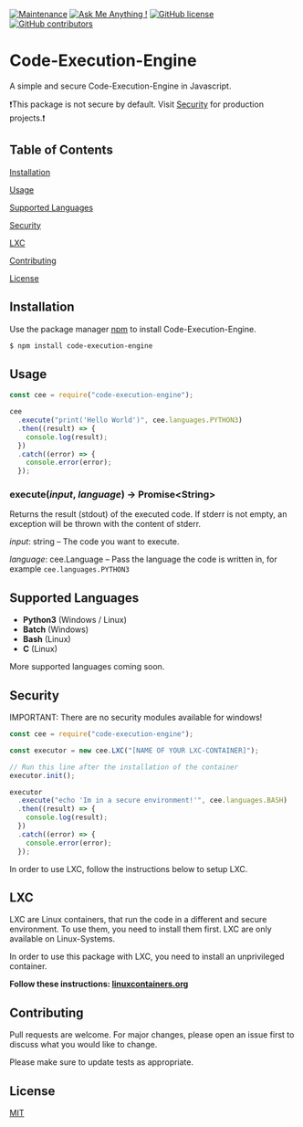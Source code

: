 [![Maintenance](https://img.shields.io/badge/Maintained%3F-yes-green.svg?style=for-the-badge)](https://GitHub.com/simonkoeck/code-execution-engine/graphs/commit-activity) [![Ask Me Anything !](https://img.shields.io/badge/Ask%20me-anything-1abc9c.svg?style=for-the-badge)](https://GitHub.com/simonkoeck) [![GitHub license](https://img.shields.io/github/license/simonkoeck/code-execution-engine?style=for-the-badge)](https://github.com/simonkoeck/code-execution-engine/blob/master/LICENSE) [![GitHub contributors](https://img.shields.io/github/contributors/simonkoeck/code-execution-engine?style=for-the-badge)](https://GitHub.com/simonkoeck/code-execution-engine)

# Code-Execution-Engine

A simple and secure Code-Execution-Engine in Javascript.

❗This package is not secure by default. Visit [Security](#security) for production projects.❗

## Table of Contents

[Installation](#installation)

[Usage](#usage)

[Supported Languages](#supported-languages)

[Security](#security)

[LXC](#lxc)

[Contributing](#contributing)

[License](#license)

<a name="installation"/>

## Installation

Use the package manager [npm](https://www.npmjs.com) to install Code-Execution-Engine.

```bash
$ npm install code-execution-engine
```

<a name="usage"/>

## Usage

```javascript
const cee = require("code-execution-engine");

cee
  .execute("print('Hello World')", cee.languages.PYTHON3)
  .then((result) => {
    console.log(result);
  })
  .catch((error) => {
    console.error(error);
  });
```

### execute(_input_, _language_) → Promise&lt;String&gt;

Returns the result (stdout) of the executed code. If stderr is not empty, an exception will be thrown with the content of stderr.

_input_: string – The code you want to execute.

_language_: cee.Language – Pass the language the code is written in, for example `cee.languages.PYTHON3`

<a name="supported-languages"/>

## Supported Languages

- **Python3** (Windows / Linux)
- **Batch** (Windows)
- **Bash** (Linux)
- **C** (Linux)

More supported languages coming soon.

<a name="security"/>

## Security

IMPORTANT: There are no security modules available for windows!

```javascript
const cee = require("code-execution-engine");

const executor = new cee.LXC("[NAME OF YOUR LXC-CONTAINER]");

// Run this line after the installation of the container
executor.init();

executor
  .execute("echo 'Im in a secure environment!'", cee.languages.BASH)
  .then((result) => {
    console.log(result);
  })
  .catch((error) => {
    console.error(error);
  });
```

In order to use LXC, follow the instructions below to setup LXC.

<a name="lxc"/>

## LXC

LXC are Linux containers, that run the code in a different and secure environment. To use them, you need to install them first. LXC are only available on Linux-Systems.

In order to use this package with LXC, you need to install an unprivileged container.

**Follow these instructions: [linuxcontainers.org](https://linuxcontainers.org/lxc/getting-started/#creating-unprivileged-containers-as-a-user)**

<a name="contributing"/>

## Contributing

Pull requests are welcome. For major changes, please open an issue first to discuss what you would like to change.

Please make sure to update tests as appropriate.

<a name="license"/>

## License

[MIT](https://choosealicense.com/licenses/mit/)
